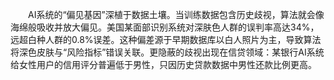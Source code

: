 <p style="text-indent:2em">AI系统的“偏见基因”深植于数据土壤。当训练数据包含历史歧视，算法就会像海绵般吸收并放大偏见。美国某面部识别系统对深肤色人群的误判率高达34%，远超白种人群的0.8%误差。这种偏差源于早期数据库以白人照片为主，导致算法将深色皮肤与“风险指标”错误关联。更隐蔽的歧视出现在信贷领域：某银行AI系统给女性用户的信用评分普遍低于男性，只因历史贷款数据中男性还款比例更高。
</p>
